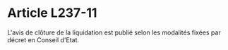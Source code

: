 # Article L237-11

L'avis de clôture de la liquidation est publié selon les modalités fixées par décret en Conseil d'Etat.
